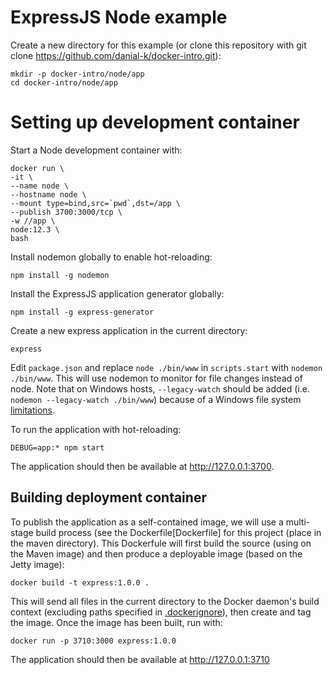 # ExpressJS Node example
Create a new directory for this example (or clone this repository with git clone https://github.com/danial-k/docker-intro.git):

```shell
mkdir -p docker-intro/node/app
cd docker-intro/node/app
```

# Setting up development container
Start a Node development container with:
```shell
docker run \
-it \
--name node \
--hostname node \
--mount type=bind,src=`pwd`,dst=/app \
--publish 3700:3000/tcp \
-w //app \
node:12.3 \
bash
```

Install nodemon globally to enable hot-reloading:
```shell
npm install -g nodemon
```
Install the ExpressJS application generator globally:
```shell
npm install -g express-generator
```

Create a new express application in the current directory:
```shell
express
```

Edit ```package.json``` and replace ```node ./bin/www``` in ```scripts.start``` with ```nodemon ./bin/www```.  This will use nodemon to monitor for file changes instead of node.  Note that on Windows hosts, ```--legacy-watch``` should be added (i.e. ```nodemon --legacy-watch ./bin/www```) because of a Windows file system [limitations](https://github.com/remy/nodemon#application-isnt-restarting).

To run the application with hot-reloading:
```
DEBUG=app:* npm start
```

The application should then be available at http://127.0.0.1:3700.

## Building deployment container

To publish the application as a self-contained image, we will use a multi-stage build process (see the Dockerfile[Dockerfile] for this project (place in the maven directory). This Dockerfule will first build the source (using on the Maven image) and then produce a deployable image (based on the Jetty image):
```shell
docker build -t express:1.0.0 .
```

This will send all files in the current directory to the Docker daemon's build context (excluding paths specified in [.dockerignore](.dockerignore)), then create and tag the image. Once the image has been built, run with:
```shell
docker run -p 3710:3000 express:1.0.0
```
The application should then be available at http://127.0.0.1:3710
